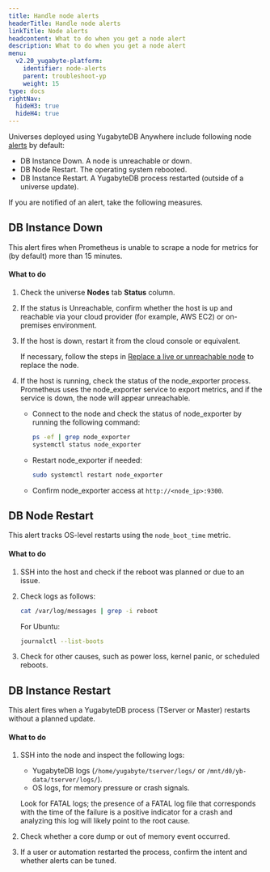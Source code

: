 ```yaml
---
title: Handle node alerts
headerTitle: Handle node alerts
linkTitle: Node alerts
headcontent: What to do when you get a node alert
description: What to do when you get a node alert
menu:
  v2.20_yugabyte-platform:
    identifier: node-alerts
    parent: troubleshoot-yp
    weight: 15
type: docs
rightNav:
  hideH3: true
  hideH4: true
---
```


Universes deployed using YugabyteDB Anywhere include following node [alerts](../../alerts-monitoring/alert/) by default:

- DB Instance Down. A node is unreachable or down.
- DB Node Restart. The operating system rebooted.
- DB Instance Restart. A YugabyteDB process restarted (outside of a universe update).

If you are notified of an alert, take the following measures.

## DB Instance Down

This alert fires when Prometheus is unable to scrape a node for metrics for (by default) more than 15 minutes.

#### What to do

1. Check the universe **Nodes** tab **Status** column.

1. If the status is Unreachable, confirm whether the host is up and reachable via your cloud provider (for example, AWS EC2) or on-premises environment.

1. If the host is down, restart it from the cloud console or equivalent.

    If necessary, follow the steps in [Replace a live or unreachable node](../../manage-deployments/remove-nodes/#replace-a-live-or-unreachable-node) to replace the node.

1. If the host is running, check the status of the node_exporter process. Prometheus uses the node_exporter service to export metrics, and if the service is down, the node will appear unreachable.

    - Connect to the node and check the status of node_exporter by running the following command:

        ```sh
        ps -ef | grep node_exporter
        systemctl status node_exporter
        ```

    - Restart node_exporter if needed:

        ```sh
        sudo systemctl restart node_exporter
        ```

    - Confirm node_exporter access at `http://<node_ip>:9300`.

## DB Node Restart

This alert tracks OS-level restarts using the `node_boot_time` metric.

#### What to do

1. SSH into the host and check if the reboot was planned or due to an issue.

1. Check logs as follows:

    ```sh
    cat /var/log/messages | grep -i reboot
    ```

    For Ubuntu:

    ```sh
    journalctl --list-boots
    ```

1. Check for other causes, such as power loss, kernel panic, or scheduled reboots.

## DB Instance Restart

This alert fires when a YugabyteDB process (TServer or Master) restarts without a planned update.

#### What to do

1. SSH into the node and inspect the following logs:

    - YugabyteDB logs (`/home/yugabyte/tserver/logs/` or `/mnt/d0/yb-data/tserver/logs/`).
    - OS logs, for memory pressure or crash signals.

    Look for FATAL logs; the presence of a FATAL log file that corresponds with the time of the failure is a positive indicator for a crash and analyzing this log will likely point to the root cause.

1. Check whether a core dump or out of memory event occurred.

1. If a user or automation restarted the process, confirm the intent and whether alerts can be tuned.

